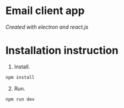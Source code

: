# Email client app

_Created with electron and react.js_

# Installation instruction

1. Install.

```bash
npm install
```

2. Run.

```bash
npm run dev
```